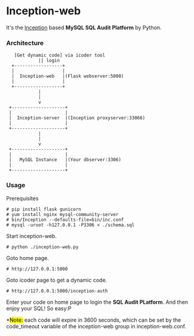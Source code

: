 # Inception-web  

It's the [Inception](http://mysql-inception.github.io/inception-document/) based **MySQL SQL Audit Platform** by Python.

### Architecture  
   
       [Get dynamic code] via icoder tool  
                || login  
      +------------------+  
      |                  |  
      |  Inception-web   |(Flask webserver:5000)  
      |                  |  
      +------------------+  
                |  
                |  
                v  
     +--------------------+  
     |                    |  
     |  Inception-server  |(Inception proxyserver:33066)  
     |                    |  
     +--------------------+  
                |  
                |  
                v  
     +--------------------+  
     |                    |  
     |   MySQL Instance   |(Your dbserver:3306)  
     |                    |  
     +--------------------+  
  
### Usage  
Prerequisites  

    # pip install flask gunicorn  
    # yum install nginx mysql-community-server
    # bin/Inception --defaults-file=bin/inc.conf   
    # mysql -uroot -h127.0.0.1 -P3306 < ./schema.sql
Start inception-web.  

    # python ./inception-web.py  
Goto home page.  

    # http://127.0.0.1:5000  
Goto icoder page to get a dynamic code.  

    # http://127.0.0.1:5000/inception-auth  
Enter your code on home page to login the **SQL Audit PLatform**. And then enjoy your SQL! So easy:P 

 *<mark>Note:</mark> each code will expire in 3600 seconds, which can be set by the code_timeout variable of the inception-web group in inception-web.conf. 

